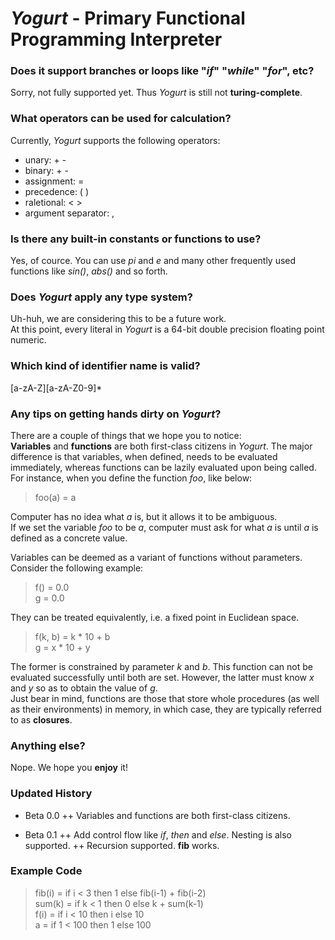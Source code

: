 # *Yogurt* - Primary Functional Programming Interpreter

### Does it support branches or loops like "*if*" "*while*" "*for*", etc?
Sorry, not fully supported yet. Thus *Yogurt* is still not **turing-complete**.

### What operators can be used for calculation?
Currently, *Yogurt* supports the following operators:
- unary: + -
- binary: + -
- assignment: =
- precedence: ( )
- raletional: < >
- argument separator: ,

### Is there any built-in constants or functions to use?
Yes, of cource. You can use *pi* and *e* and many other frequently used functions like *sin()*, *abs()* and so forth.

### Does *Yogurt* apply any type system?
Uh-huh, we are considering this to be a future work.  
At this point, every literal in *Yogurt* is a 64-bit double precision floating point numeric.

### Which kind of identifier name is valid?
[a-zA-Z][a-zA-Z0-9]\*

### Any tips on getting hands dirty on *Yogurt*?
There are a couple of things that we hope you to notice:  
**Variables** and **functions** are both first-class citizens in *Yogurt*. The major difference is that variables, when defined, needs to be evaluated immediately, whereas functions can be lazily evaluated upon being called.  
For instance, when you define the function *foo*, like below:
> foo(a) = a  

Computer has no idea what *a* is, but it allows it to be ambiguous.  
If we set the variable *foo* to be *a*, computer must ask for what *a* is until *a* is defined as a concrete value.

Variables can be deemed as a variant of functions without parameters. Consider the following example:
> f() = 0.0  
> g = 0.0  

They can be treated equivalently, i.e. a fixed point in Euclidean space.
> f(k, b) = k * 10 + b  
> g = x * 10 + y  

The former is constrained by parameter *k* and *b*. This function can not be evaluated successfully until both are set. However, the latter must know *x* and *y* so as to obtain the value of *g*.  
Just bear in mind, functions are those that store whole procedures (as well as their environments) in memory, in which case, they are typically referred to as **closures**.

### Anything else?
Nope. We hope you **enjoy** it!


### Updated History
+ Beta 0.0
++ Variables and functions are both first-class citizens.

+ Beta 0.1
++ Add control flow like *if*, *then* and *else*. Nesting is also supported.
++ Recursion supported. **fib** works.

### Example Code
> fib(i) = if i < 3 then 1 else fib(i-1) + fib(i-2)  
> sum(k) = if k < 1 then 0 else k + sum(k-1)  
> f(i) = if i < 10 then i else 10  
> a = if 1 < 100 then 1 else 100  

